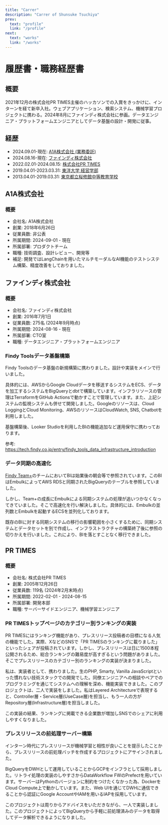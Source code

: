 ```yaml
---
title: "Carrer"
description: "Carrer of Shunsuke Tsuchiya"
prev:
  text: "profile"
  link: "/profile"
next:
  text: "works"
  link: "/works"
---
```


# 履歴書・職務経歴書

## 概要

2021年12月の株式会社PR TIMES主催のハッカソンでの入賞をきっかけに、インターンを経て新卒入社。ウェブアプリケーション、検索システム、機械学習プロジェクトに携わる。2024年8月にファインディ株式会社に参画。データエンジニア・プラットフォームエンジニアとしてデータ基盤の設計・開発に従事。

## 経歴

- 2024.09.01-現在: [A1A株式会社 (業務委託)](https://https://a1a.co.jp/)
- 2024.08.16-現在: [ファインディ株式会社](https://findy.co.jp/)
- 2022.02.01-2024.08.15: [株式会社PR TIMES](https://prtimes.co.jp/)
- 2019.04.01-2023.03.31: [東洋大学 経営学部](https://www.toyo.ac.jp/)
- 2013.04.01-2019.03.31: [東京都立桜修館中等教育学校](https://www.metro.ed.jp/oshukan-s/)

## A1A株式会社

### 概要

- 会社名: A1A株式会社
- 創業: 2018年6月26日
- 従業員数: 非公表
- 所属期間: 2024-09-01 - 現在
- 所属部署: プロダクトチーム
- 職種: 技術調査、設計レビュー、開発等
- 補足: 開発ではLangChainを用いたマルチモーダルなAI機能のテストシステム構築、精度改善をしておりました。

## ファインディ株式会社

### 概要

- 会社名: ファインディ株式会社
- 創業: 2016年7月1日
- 従業員数: 275名 (2024年9月時点)
- 所属期間: 2024-08-16 - 現在
- 所属部署: CTO室
- 職種: データエンジニア・プラットフォームエンジニア

### Findy Toolsデータ基盤構築

Findy Toolsのデータ基盤の新規構築に携わりました。設計や実装をメインで行いました。

具体的には、AWSからGoogle Cloudデータを移送するシステムをECS、データを加工するシステムをBigQueryとdbtで構築しています。インフラリソースの管理はTerraformをGitHub Actionsで動かすことで管理しています。また、上記システムの監視システムも併せて開発しました。Googleのリソースは、Cloud LoggingとCloud Monitoring、AWSのリソースはCloudWatch, SNS, Chatbotを利用しました。

基盤構築後、Looker Studioを利用したBIの機能追加など運用保守に携わっております。

参考: https://tech.findy.co.jp/entry/findy_tools_data_infrastructure_introduction

### データ同期の高速化

[Findy Team+](https://findy-team.io/)のチームにおいてBIは始業後の朝会等で参照されています。このBIはEmbulkによってAWS RDSと同期されたBigQueryのテーブルを参照していました。

しかし、Team+の成長にEmbulkによる同期システムの処理が追いつかなくなってきていました。そこで高速化を行い解決しました。具体的には、Embulkの並列数とEmbulkを起動するECSを並列化しております。

既存のBIに対する同期システムの移行の影響範囲を小さくするために、同期システムとデータセットを別で作成し、インフラストラクチャの構築終了後に参照の切りかえを行いました。これにより、BIを落とすことなく移行できました。

## PR TIMES

### 概要 

- 会社名: 株式会社PR TIMES
- 創業: 2005年12月26日
- 従業員数: 119名 (2024年2月末時点)
- 所属期間: 2022-02-01 - 2024-08-15
- 所属部署: 開発本部
- 職種: サーバーサイドエンジニア、機械学習エンジニア

### PR TIMESトップページのカテゴリー別ランキングの実装

PR TIMESにはランキング機能があり、プレスリリース投稿者の目標になる人気の機能でした。実際、XなどのSNSで「PR TIMESのランキングに載りました」といったシェアが投稿されています。しかし、プレスリリースは日に1500本程公開されるため、総合ランキングの難易度が高すぎるという問題がありました。そこでプレスリリースのカテゴリー別のランキングの実装が決まりました。

私は、実装者として、携わりました。生のPHP, Smarty, Vanilla JavaScriptといった慣れない技術スタックでの開発でした。同僚エンジニアへの相談やペアでのプログラミングを通じてシステムへの理解を深め、機能実装できました。このプロジェクトは、二人で実装をしました。私はLayered Architectureで表現すると、Controller層・Service層(UseCase層)を担当し、もう一人の方がRepository層(Infrastructure層)を担当しました。

この実装の結果、ランキングに掲載できる企業数が増加しSNSでのシェアに利用しやすくなりました。

### プレスリリースの前処理サーバー構築

インターン時代にプレスリリースが機械学習と相性が良いことを提示したことから、プレスリリースの前処理バッチを作成するプロジェクトにアサインされました。

BigQueryをDWHとして運用していることからGCPをインフラとして採用しました。リトライ処理の実装のしやすさからDataWorkflow FWのPrefectを用いています。サーバーはPythonのバージョンに制約をつけたくなかった為、DockerをCloud Compute上で動かしています。また、Web UIを通じてDWHに通信できることから認証にGoogle AccountやIAMを用いるIAPを採用しています。

このプロジェクトは周りからアドバイスをいただきながら、一人で実装しました。このプロジェクトによってBigQueryから手軽に前処理済みのデータを取得してデータ解析できるようになりました。


